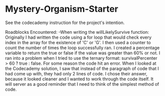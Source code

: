 # Mystery-Organism-Starter
See the codecademy instruction for the project's intention.

Roadblocks Encountered:
-When writing the willLikelySurvive function: 
    Originally I had written the code using a for loop that would check every index in the array for the existence of 'C' or 'G'.
    I then used a counter to count the number of times the loop successfully ran.
    I created a percentage variable to return the true or false if the value was greater than 60% or not.
    I ran into a problem when I tried to use the ternary format: survivalPercenter > 60 ? true : false. For some reason the code hit an error.
    When I looked at the Codecademy solution, I saw that instead of the paragraph of code that I had come up with, they had only 2 lines of code. 
    I chose their answer, because it looked cleaner and I wanted to work through the code itself. It will server as a good reminder that I need to think of the simplest method of code. 

